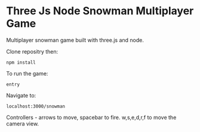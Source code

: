 Three Js Node Snowman Multiplayer Game
========================

Multiplayer snowman game built with three.js and node.


Clone repositry then:

`npm install` 

To run the game:  

`entry`  

Navigate to:  

`localhost:3000/snowman`   

Controllers - arrows to move, spacebar to fire.  w,s,e,d,r,f to move the camera view.
